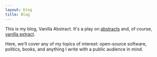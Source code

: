 ```yaml
---
layout: blog
title: Blog
---
```

This is my blog, Vanilla Abstract. It's a play on [abstracts](https://en.wikipedia.org/wiki/Abstract_(summary)) and, of course, [vanilla extract](https://www.youtube.com/watch?v=kPauR6tP_cg).

Here, we'll cover any of my topics of interest: open-source software, politics, books, and anything I write with a public audience in mind.
